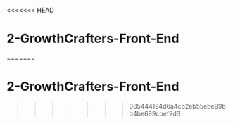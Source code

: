 <<<<<<< HEAD
# 2-GrowthCrafters-Front-End
=======
# 2-GrowthCrafters-Front-End
>>>>>>> 085444194d6a4cb2eb55ebe99bb4be699cbef2d3
